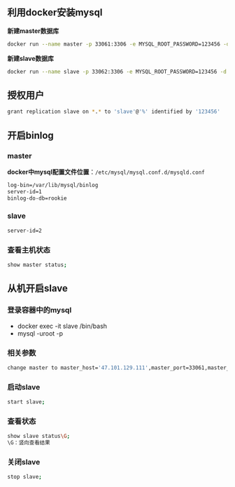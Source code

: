 ## 利用docker安装mysql

**新建master数据库**

```bash
docker run --name master -p 33061:3306 -e MYSQL_ROOT_PASSWORD=123456 -d mysql:8.0 --character-set-server=utf8mb4 --collation-server=utf8mb4_unicode_ci
```



**新建slave数据库**

```bash
docker run --name slave -p 33062:3306 -e MYSQL_ROOT_PASSWORD=123456 -d mysql:8.0 --character-set-server=utf8mb4 --collation-server=utf8mb4_unicode_ci
```



## 授权用户

```bash
grant replication slave on *.* to 'slave'@'%' identified by '123456'
```



## 开启binlog

### master

**docker中mysql配置文件位置**：`/etc/mysql/mysql.conf.d/mysqld.conf`

```bash
log-bin=/var/lib/mysql/binlog
server-id=1
binlog-do-db=rookie
```



### slave

```bash
server-id=2
```



### 查看主机状态

```bash
show master status;
```



## 从机开启slave

### 登录容器中的mysql

+ docker exec -it slave /bin/bash
+ mysql -uroot -p



### 相关参数

```bash
change master to master_host='47.101.129.111',master_port=33061,master_user='chenjy',master_password='123456',master_log_file='binlog.000001',master_log_pos=2744;
```



### 启动slave

```bash
start slave;
```



### 查看状态

```bash
show slave status\G;
\G：竖向查看结果
```



### 关闭slave

```bash
stop slave;
```

